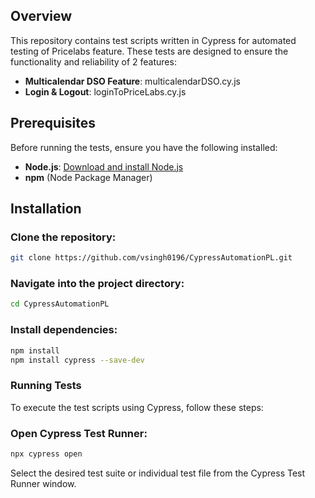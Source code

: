 ## Overview
This repository contains test scripts written in Cypress for automated testing of Pricelabs feature. These tests are designed to ensure the functionality and reliability of 2 features:

- **Multicalendar DSO Feature**: multicalendarDSO.cy.js
- **Login & Logout**: loginToPriceLabs.cy.js

## Prerequisites
Before running the tests, ensure you have the following installed:

- **Node.js**:  [Download and install Node.js](https://nodejs.org/)
- **npm** (Node Package Manager)

## Installation

### Clone the repository:
```bash
git clone https://github.com/vsingh0196/CypressAutomationPL.git
```
### Navigate into the project directory:
```bash
cd CypressAutomationPL
```
### Install dependencies:
```bash
npm install
npm install cypress --save-dev
```
### Running Tests
To execute the test scripts using Cypress, follow these steps:

### Open Cypress Test Runner:
```bash
npx cypress open
```
Select the desired test suite or individual test file from the Cypress Test Runner window.
